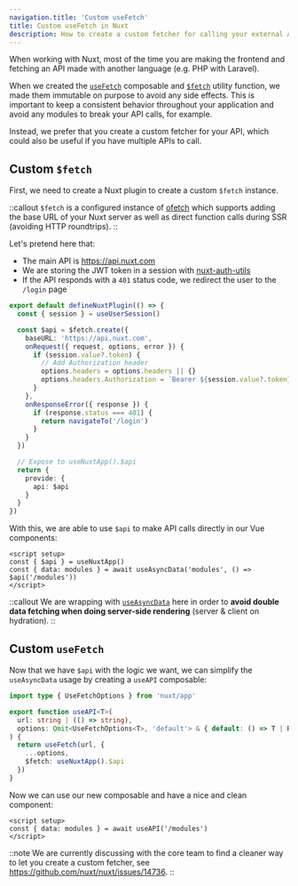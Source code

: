 ```yaml
---
navigation.title: 'Custom useFetch'
title: Custom useFetch in Nuxt
description: How to create a custom fetcher for calling your external API in Nuxt 3.
---
```


When working with Nuxt, most of the time you are making the frontend and fetching an API made with another language (e.g. PHP with Laravel).

When we created the [`useFetch`](/docs/api/composables/use-fetch) composable and [`$fetch`](/docs/api/utils/dollarfetch) utility function, we made them immutable on purpose to avoid any side effects. This is important to keep a consistent behavior throughout your application and avoid any modules to break your API calls, for example.

Instead, we prefer that you create a custom fetcher for your API, which could also be useful if you have multiple APIs to call.

## Custom `$fetch`

First, we need to create a Nuxt plugin to create a custom `$fetch` instance.

::callout
`$fetch` is a configured instance of [ofetch](https://github.com/unjs/ofetch) which supports adding the base URL of your Nuxt server as well as direct function calls during SSR (avoiding HTTP roundtrips).
::

Let's pretend here that:
- The main API is https://api.nuxt.com
- We are storing the JWT token in a session with [nuxt-auth-utils](https://github.com/atinux/nuxt-auth-utils)
- If the API responds with a `401` status code, we redirect the user to the `/login` page

```ts [plugins/api.ts]
export default defineNuxtPlugin(() => {
  const { session } = useUserSession()

  const $api = $fetch.create({
    baseURL: 'https://api.nuxt.com',
    onRequest({ request, options, error }) {
      if (session.value?.token) {
        // Add Authorization header
        options.headers = options.headers || {}
        options.headers.Authorization = `Bearer ${session.value?.token}`
      }
    },
    onResponseError({ response }) {
      if (response.status === 401) {
        return navigateTo('/login')
      }
    }
  })

  // Expose to useNuxtApp().$api
  return {
    provide: {
      api: $api
    }
  }
})
```

With this, we are able to use `$api` to make API calls directly in our Vue components:

```vue [app.vue]
<script setup>
const { $api } = useNuxtApp()
const { data: modules } = await useAsyncData('modules', () => $api('/modules'))
</script>
```

::callout
We are wrapping with [`useAsyncData`](/docs/api/composables/use-async-data) here in order to **avoid double data fetching when doing server-side rendering** (server & client on hydration).
::

## Custom `useFetch`

Now that we have `$api` with the logic we want, we can simplify the `useAsyncData` usage by creating a `useAPI` composable:

```ts [composables/useAPI.ts]
import type { UseFetchOptions } from 'nuxt/app'

export function useAPI<T>(
  url: string | (() => string),
  options: Omit<UseFetchOptions<T>, 'default'> & { default: () => T | Ref<T> },
) {
  return useFetch(url, {
    ...options,
    $fetch: useNuxtApp().$api
  })
}
```

Now we can use our new composable and have a nice and clean component:

```vue [app.vue]
<script setup>
const { data: modules } = await useAPI('/modules')
</script>
```

::note
We are currently discussing with the core team to find a cleaner way to let you create a custom fetcher, see https://github.com/nuxt/nuxt/issues/14736.
::
